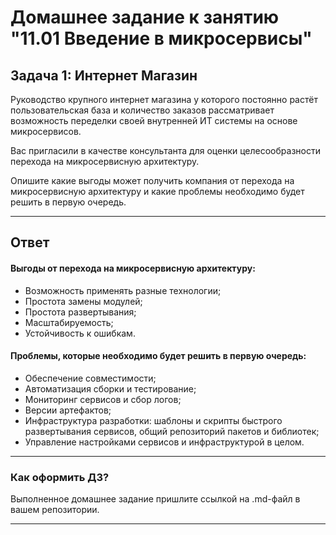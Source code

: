 # Домашнее задание к занятию "11.01 Введение в микросервисы"

## Задача 1: Интернет Магазин

Руководство крупного интернет магазина у которого постоянно растёт пользовательская база и количество заказов рассматривает возможность переделки своей внутренней ИТ системы на основе микросервисов. 

Вас пригласили в качестве консультанта для оценки целесообразности перехода на микросервисную архитектуру. 

Опишите какие выгоды может получить компания от перехода на микросервисную архитектуру и какие проблемы необходимо будет решить в первую очередь.

---

## Ответ
#### Выгоды от перехода на микросервисную архитектуру:

- Возможность применять разные технологии;
- Простота замены модулей;
- Простота развертывания;
- Масштабируемость;
- Устойчивость к ошибкам.

#### Проблемы, которые необходимо будет решить в первую очередь:

- Обеспечение совместимости;
- Автоматизация сборки и тестирование;
- Мониторинг сервисов и сбор логов; 
- Версии артефактов;
- Инфраструктура разработки: шаблоны и скрипты быстрого развертывания сервисов, общий репозиторий пакетов и библиотек;
- Управление настройками сервисов и инфраструктурой в целом.

---

### Как оформить ДЗ?

Выполненное домашнее задание пришлите ссылкой на .md-файл в вашем репозитории.

---

